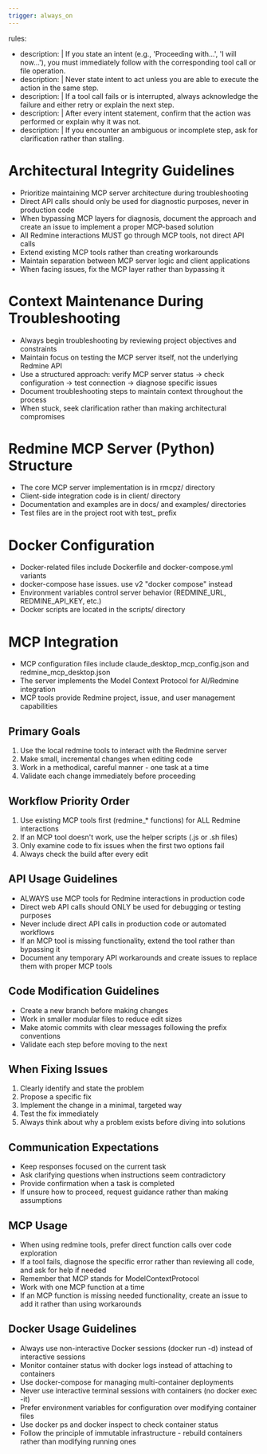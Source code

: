 ```yaml
---
trigger: always_on
---
```


rules:
  - description: |
      If you state an intent (e.g., 'Proceeding with...', 'I will now...'), you must immediately follow with the corresponding tool call or file operation.
  - description: |
      Never state intent to act unless you are able to execute the action in the same step.
  - description: |
      If a tool call fails or is interrupted, always acknowledge the failure and either retry or explain the next step.
  - description: |
      After every intent statement, confirm that the action was performed or explain why it was not.
  - description: |
      If you encounter an ambiguous or incomplete step, ask for clarification rather than stalling.
      
# Architectural Integrity Guidelines
- Prioritize maintaining MCP server architecture during troubleshooting
- Direct API calls should only be used for diagnostic purposes, never in production code
- When bypassing MCP layers for diagnosis, document the approach and create an issue to implement a proper MCP-based solution
- All Redmine interactions MUST go through MCP tools, not direct API calls
- Extend existing MCP tools rather than creating workarounds
- Maintain separation between MCP server logic and client applications
- When facing issues, fix the MCP layer rather than bypassing it

# Context Maintenance During Troubleshooting
- Always begin troubleshooting by reviewing project objectives and constraints
- Maintain focus on testing the MCP server itself, not the underlying Redmine API
- Use a structured approach: verify MCP server status → check configuration → test connection → diagnose specific issues
- Document troubleshooting steps to maintain context throughout the process
- When stuck, seek clarification rather than making architectural compromises

# Redmine MCP Server (Python) Structure
- The core MCP server implementation is in rmcpz/ directory
- Client-side integration code is in client/ directory
- Documentation and examples are in docs/ and examples/ directories
- Test files are in the project root with test_ prefix

# Docker Configuration
- Docker-related files include Dockerfile and docker-compose.yml variants
- docker-compose hase issues.  use v2 "docker compose" instead
- Environment variables control server behavior (REDMINE_URL, REDMINE_API_KEY, etc.)
- Docker scripts are located in the scripts/ directory

# MCP Integration
- MCP configuration files include claude_desktop_mcp_config.json and redmine_mcp_desktop.json
- The server implements the Model Context Protocol for AI/Redmine integration
- MCP tools provide Redmine project, issue, and user management capabilities

## Primary Goals
1. Use the local redmine tools to interact with the Redmine server
2. Make small, incremental changes when editing code
3. Work in a methodical, careful manner - one task at a time
4. Validate each change immediately before proceeding

## Workflow Priority Order
1. Use existing MCP tools first (redmine_* functions) for ALL Redmine interactions
2. If an MCP tool doesn't work, use the helper scripts (.js or .sh files)
3. Only examine code to fix issues when the first two options fail
4. Always check the build after every edit

## API Usage Guidelines
- ALWAYS use MCP tools for Redmine interactions in production code
- Direct web API calls should ONLY be used for debugging or testing purposes
- Never include direct API calls in production code or automated workflows
- If an MCP tool is missing functionality, extend the tool rather than bypassing it
- Document any temporary API workarounds and create issues to replace them with proper MCP tools

## Code Modification Guidelines
- Create a new branch before making changes
- Work in smaller modular files to reduce edit sizes
- Make atomic commits with clear messages following the prefix conventions
- Validate each step before moving to the next

## When Fixing Issues
1. Clearly identify and state the problem
2. Propose a specific fix
3. Implement the change in a minimal, targeted way
4. Test the fix immediately
5. Always think about why a problem exists before diving into solutions

## Communication Expectations
- Keep responses focused on the current task
- Ask clarifying questions when instructions seem contradictory
- Provide confirmation when a task is completed
- If unsure how to proceed, request guidance rather than making assumptions

## MCP Usage
- When using redmine tools, prefer direct function calls over code exploration
- If a tool fails, diagnose the specific error rather than reviewing all code, and ask for help if needed
- Remember that MCP stands for ModelContextProtocol
- Work with one MCP function at a time
- If an MCP function is missing needed functionality, create an issue to add it rather than using workarounds

## Docker Usage Guidelines
- Always use non-interactive Docker sessions (docker run -d) instead of interactive sessions
- Monitor container status with docker logs instead of attaching to containers
- Use docker-compose for managing multi-container deployments
- Never use interactive terminal sessions with containers (no docker exec -it)
- Prefer environment variables for configuration over modifying container files
- Use docker ps and docker inspect to check container status
- Follow the principle of immutable infrastructure - rebuild containers rather than modifying running ones
